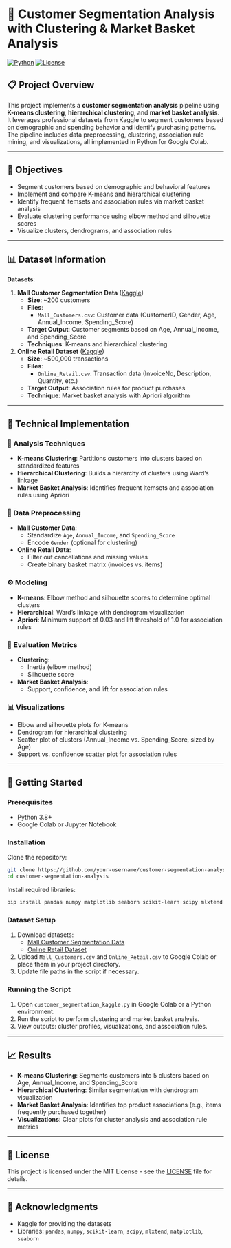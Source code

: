 # 🧠 Customer Segmentation Analysis with Clustering & Market Basket Analysis

[![Python](https://img.shields.io/badge/Python-3.8%2B-blue)](https://www.python.org/)
[![License](https://img.shields.io/badge/License-MIT-green)](LICENSE)

## 📋 Project Overview
This project implements a **customer segmentation analysis** pipeline using **K-means clustering**, **hierarchical clustering**, and **market basket analysis**. It leverages professional datasets from Kaggle to segment customers based on demographic and spending behavior and identify purchasing patterns. The pipeline includes data preprocessing, clustering, association rule mining, and visualizations, all implemented in Python for Google Colab.

---

## 🎯 Objectives
- Segment customers based on demographic and behavioral features
- Implement and compare K-means and hierarchical clustering
- Identify frequent itemsets and association rules via market basket analysis
- Evaluate clustering performance using elbow method and silhouette scores
- Visualize clusters, dendrograms, and association rules

---

## 📊 Dataset Information
**Datasets**:
1. **Mall Customer Segmentation Data** ([Kaggle](https://www.kaggle.com/datasets/vjchoudhary7/customer-segmentation-tutorial-in-python))
   - **Size**: ~200 customers
   - **Files**:
     - `Mall_Customers.csv`: Customer data (CustomerID, Gender, Age, Annual_Income, Spending_Score)
   - **Target Output**: Customer segments based on Age, Annual_Income, and Spending_Score
   - **Techniques**: K-means and hierarchical clustering
2. **Online Retail Dataset** ([Kaggle](https://www.kaggle.com/datasets/carrie1/ecommercedata))
   - **Size**: ~500,000 transactions
   - **Files**:
     - `Online_Retail.csv`: Transaction data (InvoiceNo, Description, Quantity, etc.)
   - **Target Output**: Association rules for product purchases
   - **Technique**: Market basket analysis with Apriori algorithm

---

## 🔧 Technical Implementation

### 📌 Analysis Techniques
- **K-means Clustering**: Partitions customers into clusters based on standardized features
- **Hierarchical Clustering**: Builds a hierarchy of clusters using Ward’s linkage
- **Market Basket Analysis**: Identifies frequent itemsets and association rules using Apriori

### 🧹 Data Preprocessing
- **Mall Customer Data**:
  - Standardize `Age`, `Annual_Income`, and `Spending_Score`
  - Encode `Gender` (optional for clustering)
- **Online Retail Data**:
  - Filter out cancellations and missing values
  - Create binary basket matrix (invoices vs. items)

### ⚙️ Modeling
- **K-means**: Elbow method and silhouette scores to determine optimal clusters
- **Hierarchical**: Ward’s linkage with dendrogram visualization
- **Apriori**: Minimum support of 0.03 and lift threshold of 1.0 for association rules

### 📏 Evaluation Metrics
- **Clustering**:
  - Inertia (elbow method)
  - Silhouette score
- **Market Basket Analysis**:
  - Support, confidence, and lift for association rules

### 📊 Visualizations
- Elbow and silhouette plots for K-means
- Dendrogram for hierarchical clustering
- Scatter plot of clusters (Annual_Income vs. Spending_Score, sized by Age)
- Support vs. confidence scatter plot for association rules

---

## 🚀 Getting Started

### Prerequisites
- Python 3.8+
- Google Colab or Jupyter Notebook

### Installation
Clone the repository:
```bash
git clone https://github.com/your-username/customer-segmentation-analysis.git
cd customer-segmentation-analysis
```

Install required libraries:
```bash
pip install pandas numpy matplotlib seaborn scikit-learn scipy mlxtend
```

### Dataset Setup
1. Download datasets:
   - [Mall Customer Segmentation Data](https://www.kaggle.com/datasets/vjchoudhary7/customer-segmentation-tutorial-in-python)
   - [Online Retail Dataset](https://www.kaggle.com/datasets/carrie1/ecommercedata)
2. Upload `Mall_Customers.csv` and `Online_Retail.csv` to Google Colab or place them in your project directory.
3. Update file paths in the script if necessary.

### Running the Script
1. Open `customer_segmentation_kaggle.py` in Google Colab or a Python environment.
2. Run the script to perform clustering and market basket analysis.
3. View outputs: cluster profiles, visualizations, and association rules.

---

## 📈 Results
- **K-means Clustering**: Segments customers into 5 clusters based on Age, Annual_Income, and Spending_Score
- **Hierarchical Clustering**: Similar segmentation with dendrogram visualization
- **Market Basket Analysis**: Identifies top product associations (e.g., items frequently purchased together)
- **Visualizations**: Clear plots for cluster analysis and association rule metrics

---

## 📝 License
This project is licensed under the MIT License - see the [LICENSE](LICENSE) file for details.

---

## 🙌 Acknowledgments
- Kaggle for providing the datasets
- Libraries: `pandas`, `numpy`, `scikit-learn`, `scipy`, `mlxtend`, `matplotlib`, `seaborn`
